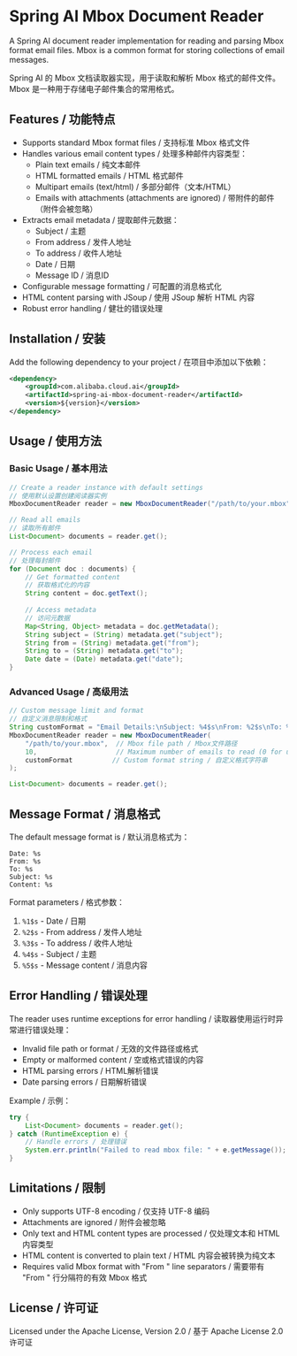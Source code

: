 <!--
  Copyright 2024-2025 the original author or authors.

  Licensed under the Apache License, Version 2.0 (the "License");
  you may not use this file except in compliance with the License.
  You may obtain a copy of the License at

       https://www.apache.org/licenses/LICENSE-2.0

  Unless required by applicable law or agreed to in writing, software
  distributed under the License is distributed on an "AS IS" BASIS,
  WITHOUT WARRANTIES OR CONDITIONS OF ANY KIND, either express or implied.
  See the License for the specific language governing permissions and
  limitations under the License.
-->

# Spring AI Mbox Document Reader

A Spring AI document reader implementation for reading and parsing Mbox format email files. Mbox is a common format for storing collections of email messages.

Spring AI 的 Mbox 文档读取器实现，用于读取和解析 Mbox 格式的邮件文件。Mbox 是一种用于存储电子邮件集合的常用格式。

## Features / 功能特点

- Supports standard Mbox format files / 支持标准 Mbox 格式文件
- Handles various email content types / 处理多种邮件内容类型：
  - Plain text emails / 纯文本邮件
  - HTML formatted emails / HTML 格式邮件
  - Multipart emails (text/html) / 多部分邮件（文本/HTML）
  - Emails with attachments (attachments are ignored) / 带附件的邮件（附件会被忽略）
- Extracts email metadata / 提取邮件元数据：
  - Subject / 主题
  - From address / 发件人地址
  - To address / 收件人地址
  - Date / 日期
  - Message ID / 消息ID
- Configurable message formatting / 可配置的消息格式化
- HTML content parsing with JSoup / 使用 JSoup 解析 HTML 内容
- Robust error handling / 健壮的错误处理

## Installation / 安装

Add the following dependency to your project / 在项目中添加以下依赖：

```xml
<dependency>
    <groupId>com.alibaba.cloud.ai</groupId>
    <artifactId>spring-ai-mbox-document-reader</artifactId>
    <version>${version}</version>
</dependency>
```

## Usage / 使用方法

### Basic Usage / 基本用法

```java
// Create a reader instance with default settings
// 使用默认设置创建阅读器实例
MboxDocumentReader reader = new MboxDocumentReader("/path/to/your.mbox");

// Read all emails
// 读取所有邮件
List<Document> documents = reader.get();

// Process each email
// 处理每封邮件
for (Document doc : documents) {
    // Get formatted content
    // 获取格式化的内容
    String content = doc.getText();
    
    // Access metadata
    // 访问元数据
    Map<String, Object> metadata = doc.getMetadata();
    String subject = (String) metadata.get("subject");
    String from = (String) metadata.get("from");
    String to = (String) metadata.get("to");
    Date date = (Date) metadata.get("date");
}
```

### Advanced Usage / 高级用法

```java
// Custom message limit and format
// 自定义消息限制和格式
String customFormat = "Email Details:\nSubject: %4$s\nFrom: %2$s\nTo: %3$s\nDate: %1$s\n\nContent:\n%5$s";
MboxDocumentReader reader = new MboxDocumentReader(
    "/path/to/your.mbox",  // Mbox file path / Mbox文件路径
    10,                    // Maximum number of emails to read (0 for unlimited) / 最大读取邮件数（0表示无限制）
    customFormat          // Custom format string / 自定义格式字符串
);

List<Document> documents = reader.get();
```

## Message Format / 消息格式

The default message format is / 默认消息格式为：
```
Date: %s
From: %s
To: %s
Subject: %s
Content: %s
```

Format parameters / 格式参数：
1. `%1$s` - Date / 日期
2. `%2$s` - From address / 发件人地址
3. `%3$s` - To address / 收件人地址
4. `%4$s` - Subject / 主题
5. `%5$s` - Message content / 消息内容

## Error Handling / 错误处理

The reader uses runtime exceptions for error handling / 读取器使用运行时异常进行错误处理：
- Invalid file path or format / 无效的文件路径或格式
- Empty or malformed content / 空或格式错误的内容
- HTML parsing errors / HTML解析错误
- Date parsing errors / 日期解析错误

Example / 示例：
```java
try {
    List<Document> documents = reader.get();
} catch (RuntimeException e) {
    // Handle errors / 处理错误
    System.err.println("Failed to read mbox file: " + e.getMessage());
}
```

## Limitations / 限制

- Only supports UTF-8 encoding / 仅支持 UTF-8 编码
- Attachments are ignored / 附件会被忽略
- Only text and HTML content types are processed / 仅处理文本和 HTML 内容类型
- HTML content is converted to plain text / HTML 内容会被转换为纯文本
- Requires valid Mbox format with "From " line separators / 需要带有 "From " 行分隔符的有效 Mbox 格式

## License / 许可证

Licensed under the Apache License, Version 2.0 / 基于 Apache License 2.0 许可证 